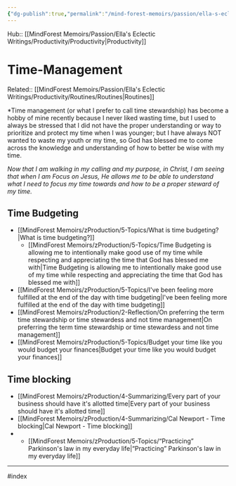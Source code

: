 ```yaml
---
{"dg-publish":true,"permalink":"/mind-forest-memoirs/passion/ella-s-eclectic-writings/productivity/time-management/time-management/"}
---
```


Hub:: [[MindForest Memoirs/Passion/Ella's Eclectic Writings/Productivity/Productivity\|Productivity]]
# Time-Management
Related:: [[MindForest Memoirs/Passion/Ella's Eclectic Writings/Productivity/Routines/Routines\|Routines]]

*Time management (or what I prefer to call time stewardship) has become a hobby of mine recently because I never liked wasting time, but I used to always be stressed that I did not have the proper understanding or way to prioritize and protect my time when I was younger; but I have always NOT wanted to waste my youth or my time, so God has blessed me to come across the knowledge and understanding of how to better be wise with my time. 

*Now that I am walking in my calling and my purpose, in Christ, I am seeing that when I am Focus on Jesus, He allows me to be able to understand what I need to focus my time towards and how to be a proper steward of my time.*


## Time Budgeting

- [[MindForest Memoirs/zProduction/5-Topics/What is time budgeting?\|What is time budgeting?]]
	- [[MindForest Memoirs/zProduction/5-Topics/Time Budgeting is allowing me to intentionally make good use of my time while respecting and appreciating the time that God has blessed me with\|Time Budgeting is allowing me to intentionally make good use of my time while respecting and appreciating the time that God has blessed me with]]
- [[MindForest Memoirs/zProduction/5-Topics/I've been feeling more fulfilled at the end of the day with time budgeting\|I've been feeling more fulfilled at the end of the day with time budgeting]]
- [[MindForest Memoirs/zProduction/2-Reflection/On preferring the term time stewardship or time stewardess and not time management\|On preferring the term time stewardship or time stewardess and not time management]]
- [[MindForest Memoirs/zProduction/5-Topics/Budget your time like you would budget your finances\|Budget your time like you would budget your finances]]
## Time blocking 

- [[MindForest Memoirs/zProduction/4-Summarizing/Every part of your business should have it's allotted time\|Every part of your business should have it's allotted time]]
- [[MindForest Memoirs/zProduction/4-Summarizing/Cal Newport - Time blocking\|Cal Newport - Time blocking]]
- - [[MindForest Memoirs/zProduction/5-Topics/“Practicing” Parkinson's law in my everyday life\|“Practicing” Parkinson's law in my everyday life]]





---
#index
